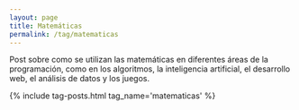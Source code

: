 ```yaml
---
layout: page
title: Matemáticas
permalink: /tag/matematicas
---
```


Post sobre como se utilizan las matemáticas en diferentes áreas de la programación, como en los algoritmos, la inteligencia artificial, el desarrollo web, el análisis de datos y los juegos.

{% include tag-posts.html tag_name='matematicas'  %}
